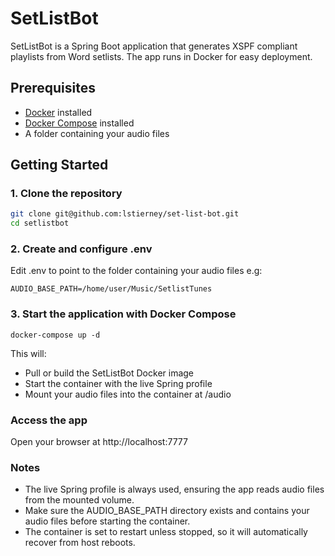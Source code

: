 # SetListBot

SetListBot is a Spring Boot application that generates XSPF compliant playlists from Word setlists. The app runs in Docker for easy deployment.

## Prerequisites

- [Docker](https://www.docker.com/get-started) installed
- [Docker Compose](https://docs.docker.com/compose/install/) installed
- A folder containing your audio files

## Getting Started

### 1. Clone the repository

```bash
git clone git@github.com:lstierney/set-list-bot.git
cd setlistbot
```

### 2. Create and configure .env
Edit .env to point to the folder containing your audio files e.g:

`AUDIO_BASE_PATH=/home/user/Music/SetlistTunes`

### 3. Start the application with Docker Compose
`docker-compose up -d`

This will:

* Pull or build the SetListBot Docker image
* Start the container with the live Spring profile
* Mount your audio files into the container at /audio

### Access the app

Open your browser at http://localhost:7777

### Notes
* The live Spring profile is always used, ensuring the app reads audio files from the mounted volume.
* Make sure the AUDIO_BASE_PATH directory exists and contains your audio files before starting the container.
* The container is set to restart unless stopped, so it will automatically recover from host reboots.
